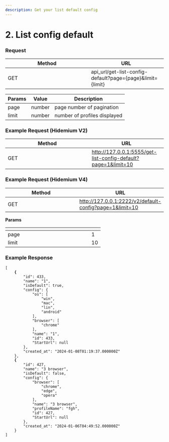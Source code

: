 ```yaml
---
description: Get your list default config
---
```


# 2. List config default

### **Request**

<table><thead><tr><th width="249">Method</th><th>URL</th></tr></thead><tbody><tr><td>GET</td><td>api_url/get-list-config-default?page={page}&#x26;limit={limit}</td></tr></tbody></table>

| Params | Value  | Description                  |
| ------ | ------ | ---------------------------- |
| page   | number | page number of pagination    |
| limit  | number | number of profiles displayed |

### **Example Request (Hidemium V2)**

<table><thead><tr><th width="251">Method</th><th>URL</th></tr></thead><tbody><tr><td>GET</td><td><a href="http://127.0.0.1:5555/get-list-config-default?page=1&#x26;limit=10">http://127.0.0.1:5555/get-list-config-default?page=1&#x26;limit=10</a></td></tr></tbody></table>

### **Example Request (Hidemium V4)**

<table><thead><tr><th width="251">Method</th><th>URL</th></tr></thead><tbody><tr><td>GET</td><td><a href="http://127.0.0.1:2222/v2/default-config?page=1&#x26;limit=10">http://127.0.0.1:2222/v2/default-config?page=1&#x26;limit=10</a></td></tr></tbody></table>

&#x20;  **Params**

<table><thead><tr><th width="250"></th><th></th></tr></thead><tbody><tr><td>page</td><td>1</td></tr><tr><td>limit</td><td>10</td></tr></tbody></table>

### **Example Response**

<pre class="language-json" data-line-numbers><code class="lang-json">[
<strong>    {
</strong>        "id": 433,
        "name": "1",
        "isDefault": true,
        "config": {
            "os": [
                "win",
                "mac",
                "lin",
                "android"
            ],
            "browser": [
                "chrome"
            ],
            "name": "1",
            "id": 433,
            "StartUrl": null
        },
        "created_at": "2024-01-08T01:19:37.000000Z"
    },
<strong>    {
</strong>        "id": 427,
        "name": "3 browser",
        "isDefault": false,
        "config": {
            "browser": [
                "chrome",
                "edge",
                "opera"
            ],
            "name": "3 browser",
            "profileName": "fgh",
            "id": 427,
            "StartUrl": null
        },
        "created_at": "2024-01-06T04:49:52.000000Z"
    }
]

</code></pre>

